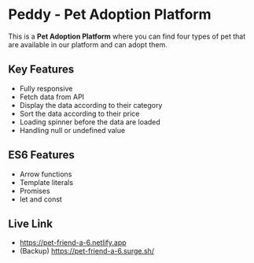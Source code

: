 # Peddy - Pet Adoption Platform

This is a **Pet Adoption Platform** where you can find four types of pet that are available in our platform and can adopt them.

## Key Features
 - Fully responsive
 - Fetch data from API
 - Display the data according to their category
 - Sort the data according to their price
 - Loading spinner before the data are loaded
 - Handling null or undefined value

## ES6 Features
 - Arrow functions
 - Template literals
 - Promises
 - let and const

## Live Link
 - https://pet-friend-a-6.netlify.app
 - (Backup) https://pet-friend-a-6.surge.sh/